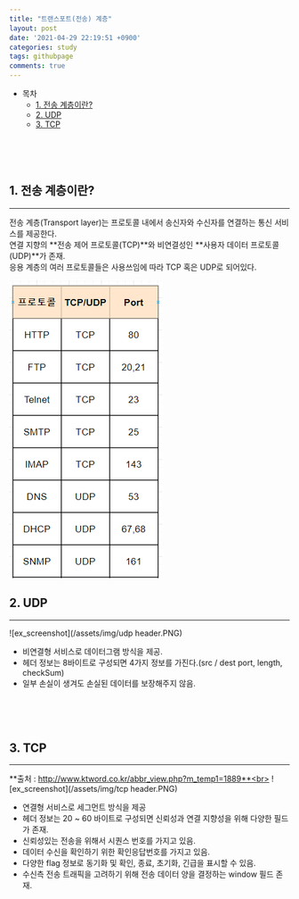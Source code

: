```yaml
---
title: "트랜스포트(전송) 계층"
layout: post
date: '2021-04-29 22:19:51 +0900'
categories: study
tags: githubpage
comments: true
---
```


- 목차
    - [1. 전송 계층이란?](#1-전송-계층이란)
    - [2. UDP](#2-udp)
    - [3. TCP](#3-tcp)
<br>
<br>
<br>

## 1. 전송 계층이란?
---
전송 계층(Transport layer)는 프로토콜 내에서 송신자와 수신자를 연결하는 통신 서비스를 제공한다.<br>
연결 지향의 **전송 제어 프로토콜(TCP)**와 비연결성인 **사용자 데이터 프로토콜(UDP)**가 존재.<br> 
응용 계층의 여러 프로토콜들은 사용쓰임에 따라 TCP 혹은 UDP로 되어있다.<br>

![ex_screenshot](/assets/img/protocol.PNG)<br>


## 2. UDP
---

![ex_screenshot](/assets/img/udp header.PNG)<br>

 - 비연결형 서비스로 데이터그램 방식을 제공.
 - 헤더 정보는 8바이트로 구성되면 4가지 정보를 가진다.(src / dest port, length, checkSum)
 - 일부 손실이 생겨도 손실된 데이터를 보장해주지 않음.

<br>
<br>
<br>

## 3. TCP
---
**출처 : http://www.ktword.co.kr/abbr_view.php?m_temp1=1889**<br>
![ex_screenshot](/assets/img/tcp header.PNG)<br>

 - 연결형 서비스로 세그먼트 방식을 제공
 - 헤더 정보는 20 ~ 60 바이트로 구성되면 신뢰성과 연결 지향성을 위해 다양한 필드가 존재.
 - 신뢰성있는 전송을 위해서 시퀀스 번호를 가지고 있음.
 - 데이터 수신을 확인하기 위한 확인응답번호를 가지고 있음.
 - 다양한 flag 정보로 동기화 및 확인, 종료, 초기화, 긴급을 표시할 수 있음.
 - 수신측 전송 트래픽을 고려하기 위해 전송 데이터 양을 결정하는 window 필드 존재.